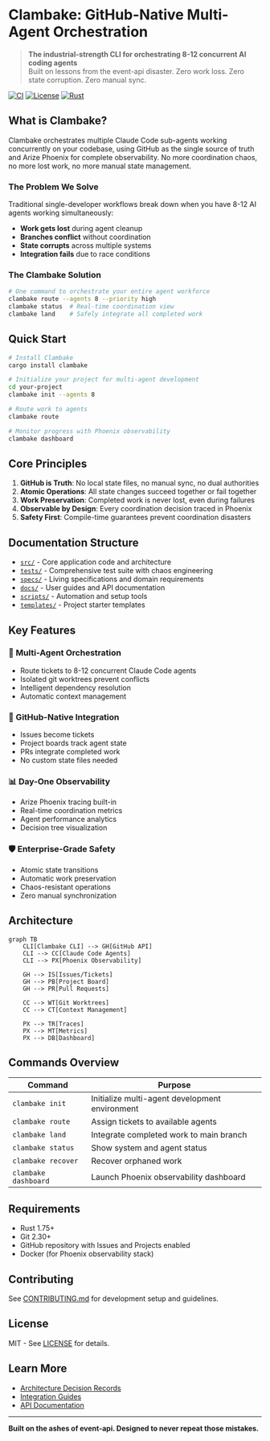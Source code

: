# Clambake: GitHub-Native Multi-Agent Orchestration

> **The industrial-strength CLI for orchestrating 8-12 concurrent AI coding agents**  
> Built on lessons from the event-api disaster. Zero work loss. Zero state corruption. Zero manual sync.

[![CI](https://github.com/your-org/clambake/workflows/ci/badge.svg)](https://github.com/your-org/clambake/actions)
[![License](https://img.shields.io/badge/license-MIT-blue.svg)](LICENSE)
[![Rust](https://img.shields.io/badge/rust-1.75%2B-orange.svg)](https://www.rust-lang.org)

## What is Clambake?

Clambake orchestrates multiple Claude Code sub-agents working concurrently on your codebase, using GitHub as the single source of truth and Arize Phoenix for complete observability. No more coordination chaos, no more lost work, no more manual state management.

### The Problem We Solve

Traditional single-developer workflows break down when you have 8-12 AI agents working simultaneously:
- **Work gets lost** during agent cleanup
- **Branches conflict** without coordination  
- **State corrupts** across multiple systems
- **Integration fails** due to race conditions

### The Clambake Solution

```bash
# One command to orchestrate your entire agent workforce
clambake route --agents 8 --priority high
clambake status  # Real-time coordination view
clambake land    # Safely integrate all completed work
```

## Quick Start

```bash
# Install Clambake
cargo install clambake

# Initialize your project for multi-agent development
cd your-project
clambake init --agents 8

# Route work to agents
clambake route

# Monitor progress with Phoenix observability
clambake dashboard
```

## Core Principles

1. **GitHub is Truth**: No local state files, no manual sync, no dual authorities
2. **Atomic Operations**: All state changes succeed together or fail together
3. **Work Preservation**: Completed work is never lost, even during failures
4. **Observable by Design**: Every coordination decision traced in Phoenix
5. **Safety First**: Compile-time guarantees prevent coordination disasters

## Documentation Structure

- [`src/`](src/README.md) - Core application code and architecture
- [`tests/`](tests/README.md) - Comprehensive test suite with chaos engineering
- [`specs/`](specs/README.md) - Living specifications and domain requirements
- [`docs/`](docs/README.md) - User guides and API documentation
- [`scripts/`](scripts/README.md) - Automation and setup tools
- [`templates/`](templates/README.md) - Project starter templates

## Key Features

### 🤖 Multi-Agent Orchestration
- Route tickets to 8-12 concurrent Claude Code agents
- Isolated git worktrees prevent conflicts
- Intelligent dependency resolution
- Automatic context management

### 🔄 GitHub-Native Integration
- Issues become tickets
- Project boards track agent state
- PRs integrate completed work
- No custom state files needed

### 📊 Day-One Observability
- Arize Phoenix tracing built-in
- Real-time coordination metrics
- Agent performance analytics
- Decision tree visualization

### 🛡️ Enterprise-Grade Safety
- Atomic state transitions
- Automatic work preservation
- Chaos-resistant operations
- Zero manual synchronization

## Architecture

```mermaid
graph TB
    CLI[Clambake CLI] --> GH[GitHub API]
    CLI --> CC[Claude Code Agents]
    CLI --> PX[Phoenix Observability]
    
    GH --> IS[Issues/Tickets]
    GH --> PB[Project Board]
    GH --> PR[Pull Requests]
    
    CC --> WT[Git Worktrees]
    CC --> CT[Context Management]
    
    PX --> TR[Traces]
    PX --> MT[Metrics]
    PX --> DB[Dashboard]
```

## Commands Overview

| Command | Purpose |
|---------|---------|
| `clambake init` | Initialize multi-agent development environment |
| `clambake route` | Assign tickets to available agents |
| `clambake land` | Integrate completed work to main branch |
| `clambake status` | Show system and agent status |
| `clambake recover` | Recover orphaned work |
| `clambake dashboard` | Launch Phoenix observability dashboard |

## Requirements

- Rust 1.75+
- Git 2.30+
- GitHub repository with Issues and Projects enabled
- Docker (for Phoenix observability stack)

## Contributing

See [CONTRIBUTING.md](CONTRIBUTING.md) for development setup and guidelines.

## License

MIT - See [LICENSE](LICENSE) for details.

## Learn More

- [Architecture Decision Records](docs/architecture/)
- [Integration Guides](docs/user-guide/)
- [API Documentation](https://docs.rs/clambake)

---

**Built on the ashes of event-api. Designed to never repeat those mistakes.**